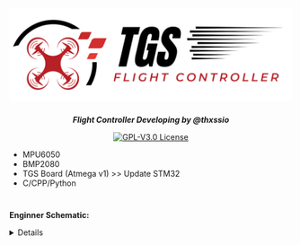 <h1 align="center"><img src="assets/logo/capa2.png" height="auto" width="900"></img></h1>




<p align="center"><b><i>Flight Controller Developing by @thxssio</i></b></p>


<p align="center">
<a href="/LICENSE"><img alt="GPL-V3.0 License" src="https://img.shields.io/github/license/thxssio/FlightControllerTGS.svg"></a>
</p>


- MPU6050
- BMP2080
- TGS Board (Atmega v1) >> Update STM32
- C/CPP/Python


#
 **Enginner Schematic:**
<details>
<h1 align="center"><img src="assets/Enginner/schematic.png" height="auto" width="900"></img></h1>
<h1 align="center"><img src="assets/Enginner/PCBv1.png" height="auto" width="900"></img></h1>

<p>Update Schematics</p>
<h1 align="center"><img src="assets/Enginner/FlightV1.png" height="auto" width="900"></img></h1>

</details>

